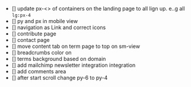 - [] update px-<> of containers on the landing page to all lign up. e..g all `lg:px-4`
- [] py and px in mobile view
- [] navigation as Link and correct icons
- [] contribute page
- [] contact page
- [] move content tab on term page to top on sm-view
- [] breadcrumbs color on
- [] terms background based on domain
- [] add mailchimp newsletter integration integration
- [] add comments area
- [] after start scroll change py-6 to py-4
